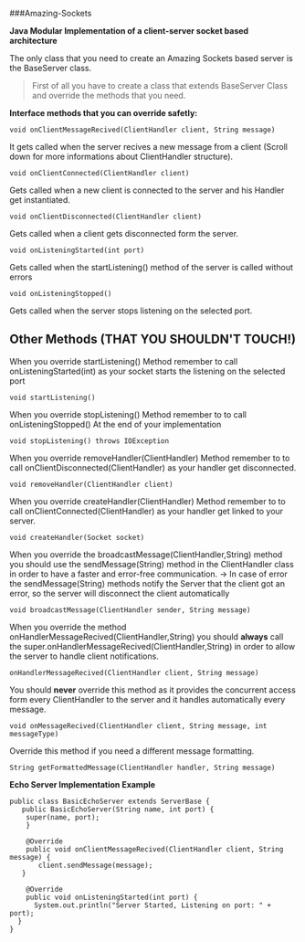 ###Amazing-Sockets


**Java Modular Implementation of a client-server socket based architecture**

The only class that you need to create an Amazing Sockets based server is the BaseServer class.

> First of all you have to create a class that extends BaseServer Class and override the methods that you need.

**Interface methods that you can override safetly:**


	void onClientMessageRecived(ClientHandler client, String message)
It gets called when the server recives a new message from a client 
(Scroll down for more informations about ClientHandler structure).

	void onClientConnected(ClientHandler client)
Gets called when a new client is connected to the server and his Handler get instantiated.

	void onClientDisconnected(ClientHandler client)
Gets called when a client gets disconnected form the server.

	void onListeningStarted(int port)
Gets called when the startListening() method of the server is called without errors

	void onListeningStopped()
Gets called when the server stops listening on the selected port.

## **Other Methods (THAT YOU SHOULDN'T TOUCH!)**

When you override startListening() Method remember to call onListeningStarted(int)
as your socket starts the listening on the selected port

	void startListening()
   
When you override stopListening() Method remember to to call onListeningStopped()
At the end of your implementation

	void stopListening() throws IOException
    
When you override removeHandler(ClientHandler) Method remember to to call onClientDisconnected(ClientHandler) as your handler get disconnected.

	void removeHandler(ClientHandler client)
    
When you override createHandler(ClientHandler) Method remember to to call onClientConnected(ClientHandler) as your handler get linked to your server.   

	void createHandler(Socket socket)
    
When you override the broadcastMessage(ClientHandler,String) method you should use the
sendMessage(String) method in the ClientHandler class in order to have a faster and error-free communication.
-> In case of error the sendMessage(String) methods notify the Server that the client got an error, so the server will disconnect the client automatically

	void broadcastMessage(ClientHandler sender, String message)
    
    
When you override the method onHandlerMessageRecived(ClientHandler,String) you should **always** call the super.onHandlerMessageRecived(ClientHandler,String) in order to allow the server to handle client notifications.

	onHandlerMessageRecived(ClientHandler client, String message)
    
You should **never** override this method as it provides the concurrent access form every ClientHandler to the server and it handles automatically every message.

	void onMessageRecived(ClientHandler client, String message, int messageType)	
    
Override this method if you need a different message formatting.

    String getFormattedMessage(ClientHandler handler, String message)
    
**Echo Server Implementation Example**

	public class BasicEchoServer extends ServerBase {
	   public BasicEchoServer(String name, int port) {
	    super(name, port);
	    }

	    @Override
	    public void onClientMessageRecived(ClientHandler client, String message) {
	       client.sendMessage(message);
	   }

	    @Override
	    public void onListeningStarted(int port) {
	      System.out.println("Server Started, Listening on port: " + port);
	  }
	}

